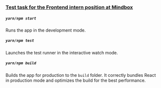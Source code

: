 ### <a href='https://drive.google.com/drive/folders/1kbUYa3GqcjyZ8SrzV-rgOkEbpz4AAqXf?usp=drive_link'>Test task for the Frontend intern position at Mindbox<a/>

##### `yarn/npm start`

Runs the app in the development mode.

##### `yarn/npm test`

Launches the test runner in the interactive watch mode.

##### `yarn/npm build`

Builds the app for production to the `build` folder.
It correctly bundles React in production mode and optimizes the build for the best performance.